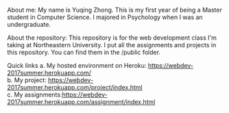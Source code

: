 About me: My name is Yuqing Zhong. This is my first year of being a Master
student in Computer Science. I majored in Psychology when I was an undergraduate.

About the repository: This repository is for the web development class I'm
taking at Northeastern University. I put all the assignments and projects in
this repository. You can find them in the /public folder.

Quick links
a. My hosted environment on Heroku: https://webdev-2017summer.herokuapp.com/    
b. My project: https://webdev-2017summer.herokuapp.com/project/index.html    
c. My assignments:https://webdev-2017summer.herokuapp.com/assignment/index.html